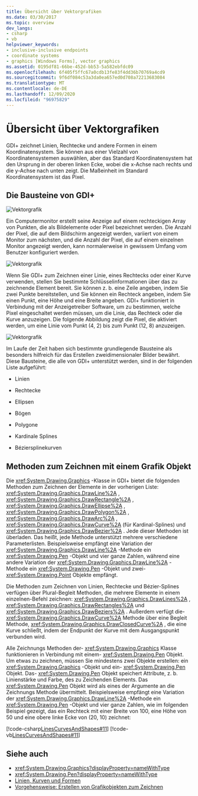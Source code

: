 ```yaml
---
title: Übersicht über Vektorgrafiken
ms.date: 03/30/2017
ms.topic: overview
dev_langs:
- csharp
- vb
helpviewer_keywords:
- inclusive-inclusive endpoints
- coordinate systems
- graphics [Windows Forms], vector graphics
ms.assetid: 0195df81-66be-452d-bb53-5a582ebfdc09
ms.openlocfilehash: 6f405f5ffc67a0cdb13fe83f4dd36b70769a4cd9
ms.sourcegitcommit: 9f6df084c53a3da0ea657ed0d708a72213683084
ms.translationtype: MT
ms.contentlocale: de-DE
ms.lasthandoff: 12/09/2020
ms.locfileid: "96975829"
---
```

# <a name="vector-graphics-overview"></a>Übersicht über Vektorgrafiken
GDI+ zeichnet Linien, Rechtecke und andere Formen in einem Koordinatensystem. Sie können aus einer Vielzahl von Koordinatensystemen auswählen, aber das Standard Koordinatensystem hat den Ursprung in der oberen linken Ecke, wobei die x-Achse nach rechts und die y-Achse nach unten zeigt. Die Maßeinheit im Standard Koordinatensystem ist das Pixel.  
  
## <a name="the-building-blocks-of-gdi"></a>Die Bausteine von GDI+  
 ![Vektorgrafik](./media/aboutgdip02-art01.gif "AboutGdip02_Art01")  
  
 Ein Computermonitor erstellt seine Anzeige auf einem rechteckigen Array von Punkten, die als Bildelemente oder Pixel bezeichnet werden. Die Anzahl der Pixel, die auf dem Bildschirm angezeigt werden, variiert von einem Monitor zum nächsten, und die Anzahl der Pixel, die auf einem einzelnen Monitor angezeigt werden, kann normalerweise in gewissem Umfang vom Benutzer konfiguriert werden.  
  
 ![Vektorgrafik](./media/aboutgdip02-art02.gif "AboutGdip02_Art02")  
  
 Wenn Sie GDI+ zum Zeichnen einer Linie, eines Rechtecks oder einer Kurve verwenden, stellen Sie bestimmte Schlüsselinformationen über das zu zeichnende Element bereit. Sie können z. b. eine Zeile angeben, indem Sie zwei Punkte bereitstellen, und Sie können ein Rechteck angeben, indem Sie einen Punkt, eine Höhe und eine Breite angeben. GDI+ funktioniert in Verbindung mit der Anzeigetreiber Software, um zu bestimmen, welche Pixel eingeschaltet werden müssen, um die Linie, das Rechteck oder die Kurve anzuzeigen. Die folgende Abbildung zeigt die Pixel, die aktiviert werden, um eine Linie vom Punkt (4, 2) bis zum Punkt (12, 8) anzuzeigen.  
  
 ![Vektorgrafik](./media/aboutgdip02-art03.gif "AboutGdip02_Art03")  
  
 Im Laufe der Zeit haben sich bestimmte grundlegende Bausteine als besonders hilfreich für das Erstellen zweidimensionaler Bilder bewährt. Diese Bausteine, die alle von GDI+ unterstützt werden, sind in der folgenden Liste aufgeführt:  
  
- Linien  
  
- Rechtecke  
  
- Ellipsen  
  
- Bögen  
  
- Polygone  
  
- Kardinale Splines  
  
- Béziersplinekurven  
  
## <a name="methods-for-drawing-with-a-graphics-object"></a>Methoden zum Zeichnen mit einem Grafik Objekt  
 Die <xref:System.Drawing.Graphics> -Klasse in GDI+ bietet die folgenden Methoden zum Zeichnen der Elemente in der vorherigen Liste: <xref:System.Drawing.Graphics.DrawLine%2A> , <xref:System.Drawing.Graphics.DrawRectangle%2A> , <xref:System.Drawing.Graphics.DrawEllipse%2A> , <xref:System.Drawing.Graphics.DrawPolygon%2A> , <xref:System.Drawing.Graphics.DrawArc%2A> , <xref:System.Drawing.Graphics.DrawCurve%2A> (für Kardinal-Splines) und <xref:System.Drawing.Graphics.DrawBezier%2A> . Jede dieser Methoden ist überladen. Das heißt, jede Methode unterstützt mehrere verschiedene Parameterlisten. Beispielsweise empfängt eine Variation der <xref:System.Drawing.Graphics.DrawLine%2A> -Methode ein <xref:System.Drawing.Pen> -Objekt und vier ganze Zahlen, während eine andere Variation der <xref:System.Drawing.Graphics.DrawLine%2A> -Methode ein <xref:System.Drawing.Pen> -Objekt und zwei- <xref:System.Drawing.Point> Objekte empfängt.  
  
 Die Methoden zum Zeichnen von Linien, Rechtecke und Bézier-Splines verfügen über Plural-Begleit Methoden, die mehrere Elemente in einem einzelnen-Befehl zeichnen: <xref:System.Drawing.Graphics.DrawLines%2A> , <xref:System.Drawing.Graphics.DrawRectangles%2A> und <xref:System.Drawing.Graphics.DrawBeziers%2A> . Außerdem verfügt die- <xref:System.Drawing.Graphics.DrawCurve%2A> Methode über eine Begleit Methode, <xref:System.Drawing.Graphics.DrawClosedCurve%2A> , die eine Kurve schließt, indem der Endpunkt der Kurve mit dem Ausgangspunkt verbunden wird.  
  
 Alle Zeichnungs Methoden der- <xref:System.Drawing.Graphics> Klasse funktionieren in Verbindung mit einem- <xref:System.Drawing.Pen> Objekt. Um etwas zu zeichnen, müssen Sie mindestens zwei Objekte erstellen: ein <xref:System.Drawing.Graphics> -Objekt und ein- <xref:System.Drawing.Pen> Objekt. Das- <xref:System.Drawing.Pen> Objekt speichert Attribute, z. b. Linienstärke und Farbe, des zu Zeichenden Elements. Das <xref:System.Drawing.Pen> Objekt wird als eines der Argumente an die Zeichnungs Methode übermittelt. Beispielsweise empfängt eine Variation der <xref:System.Drawing.Graphics.DrawLine%2A> -Methode ein <xref:System.Drawing.Pen> -Objekt und vier ganze Zahlen, wie im folgenden Beispiel gezeigt, das ein Rechteck mit einer Breite von 100, eine Höhe von 50 und eine obere linke Ecke von (20, 10) zeichnet:  
  
 [!code-csharp[LinesCurvesAndShapes#11](~/samples/snippets/csharp/VS_Snippets_Winforms/LinesCurvesAndShapes/CS/Class1.cs#11)]
 [!code-vb[LinesCurvesAndShapes#11](~/samples/snippets/visualbasic/VS_Snippets_Winforms/LinesCurvesAndShapes/VB/Class1.vb#11)]  
  
## <a name="see-also"></a>Siehe auch

- <xref:System.Drawing.Graphics?displayProperty=nameWithType>
- <xref:System.Drawing.Pen?displayProperty=nameWithType>
- [Linien, Kurven und Formen](lines-curves-and-shapes.md)
- [Vorgehensweise: Erstellen von Grafikobjekten zum Zeichnen](how-to-create-graphics-objects-for-drawing.md)
